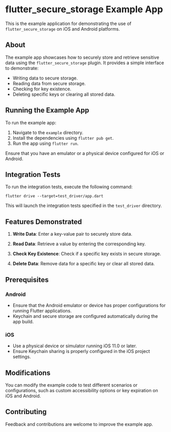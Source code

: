 # flutter_secure_storage Example App

This is the example application for demonstrating the use of `flutter_secure_storage` on iOS and Android platforms.

## About

The example app showcases how to securely store and retrieve sensitive data using the `flutter_secure_storage` plugin. It provides a simple interface to demonstrate:

- Writing data to secure storage.
- Reading data from secure storage.
- Checking for key existence.
- Deleting specific keys or clearing all stored data.

## Running the Example App

To run the example app:

1. Navigate to the `example` directory.
2. Install the dependencies using `flutter pub get`.
3. Run the app using `flutter run`.

Ensure that you have an emulator or a physical device configured for iOS or Android.

## Integration Tests

To run the integration tests, execute the following command:

`flutter drive --target=test_driver/app.dart`

This will launch the integration tests specified in the `test_driver` directory.

## Features Demonstrated

1. **Write Data**:
   Enter a key-value pair to securely store data.

2. **Read Data**:
   Retrieve a value by entering the corresponding key.

3. **Check Key Existence**:
   Check if a specific key exists in secure storage.

4. **Delete Data**:
   Remove data for a specific key or clear all stored data.

## Prerequisites

### Android

- Ensure that the Android emulator or device has proper configurations for running Flutter applications.
- Keychain and secure storage are configured automatically during the app build.

### iOS

- Use a physical device or simulator running iOS 11.0 or later.
- Ensure Keychain sharing is properly configured in the iOS project settings.

## Modifications

You can modify the example code to test different scenarios or configurations, such as custom accessibility options or key expiration on iOS and Android.

## Contributing

Feedback and contributions are welcome to improve the example app.
